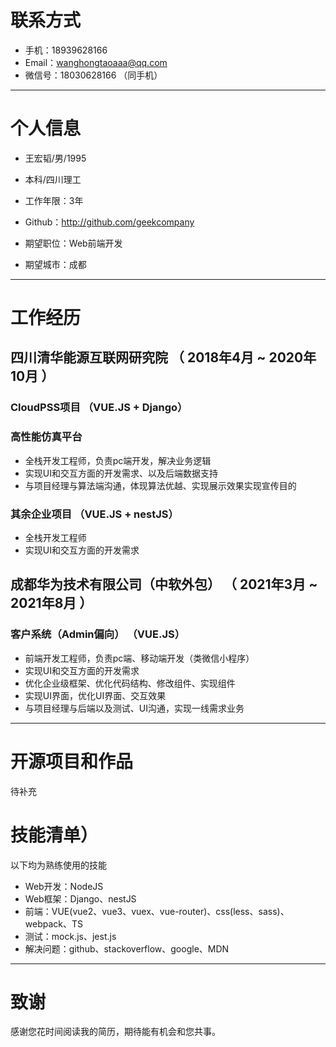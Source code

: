 
# 联系方式


- 手机：18939628166
- Email：wanghongtaoaaa@qq.com
- 微信号：18030628166 （同手机）
---

# 个人信息

 - 王宏韬/男/1995
 - 本科/四川理工
 - 工作年限：3年
 - Github：http://github.com/geekcompany

 - 期望职位：Web前端开发
 - 期望城市：成都

---

# 工作经历

## 四川清华能源互联网研究院 （ 2018年4月 ~ 2020年10月 ）

### CloudPSS项目 （VUE.JS +  Django）

### 高性能仿真平台
- 全栈开发工程师，负责pc端开发，解决业务逻辑
- 实现UI和交互方面的开发需求、以及后端数据支持
- 与项目经理与算法端沟通，体现算法优越、实现展示效果实现宣传目的

### 其余企业项目 （VUE.JS + nestJS）
- 全栈开发工程师
- 实现UI和交互方面的开发需求


## 成都华为技术有限公司（中软外包） （ 2021年3月 ~ 2021年8月 ）

### 客户系统（Admin偏向） （VUE.JS） 
- 前端开发工程师，负责pc端、移动端开发（类微信小程序）
- 实现UI和交互方面的开发需求
- 优化企业级框架、优化代码结构、修改组件、实现组件
- 实现UI界面，优化UI界面、交互效果
- 与项目经理与后端以及测试、UI沟通，实现一线需求业务

---

# 开源项目和作品
  待补充

# 技能清单）

以下均为熟练使用的技能

- Web开发：NodeJS
- Web框架：Django、nestJS
- 前端：VUE(vue2、vue3、vuex、vue-router)、css(less、sass)、webpack、TS
- 测试：mock.js、jest.js
- 解决问题：github、stackoverflow、google、MDN

---

# 致谢
感谢您花时间阅读我的简历，期待能有机会和您共事。
